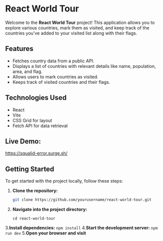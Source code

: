 # React World Tour

Welcome to the **React World Tour** project! This application allows you to explore various countries, mark them as visited, and keep track of the countries you've added to your visited list along with their flags.

## Features

- Fetches country data from a public API.
- Displays a list of countries with relevant details like name, population, area, and flag.
- Allows users to mark countries as visited.
- Keeps track of visited countries and their flags.

## Technologies Used

- React
- Vite
- CSS Grid for layout
- Fetch API for data retrieval

## Live Demo:
https://squalid-error.surge.sh/

## Getting Started

To get started with the project locally, follow these steps:

1. **Clone the repository:**
   ```bash
   git clone https://github.com/yourusername/react-world-tour.git
   
2. **Navigate into the project directory:**
   ```
   cd react-world-tour
3.**Install dependencies:**
   ```npm install```
4.**Start the development server:**
   ```npm run dev```
5.**Open your browser and visit**





